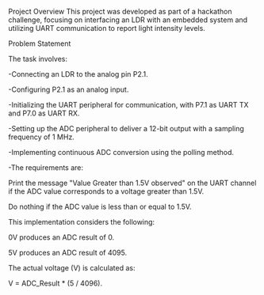 Project Overview
This project was developed as part of a hackathon challenge, focusing on interfacing an LDR with an embedded system and utilizing UART communication to report light intensity levels.

Problem Statement

The task involves:

-Connecting an LDR to the analog pin P2.1.

-Configuring P2.1 as an analog input.

-Initializing the UART peripheral for communication, with P7.1 as UART TX and P7.0 as UART RX.

-Setting up the ADC peripheral to deliver a 12-bit output with a sampling frequency of 1 MHz.

-Implementing continuous ADC conversion using the polling method.

-The requirements are:

Print the message "Value Greater than 1.5V observed" on the UART channel if the ADC value corresponds to a voltage greater than 1.5V.

Do nothing if the ADC value is less than or equal to 1.5V.

This implementation considers the following:

0V produces an ADC result of 0.

5V produces an ADC result of 4095.

The actual voltage (V) is calculated as:

V = ADC_Result * (5 / 4096).

